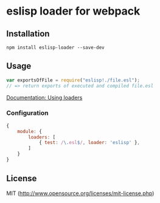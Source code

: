 # eslisp loader for webpack

## Installation

`npm install eslisp-loader --save-dev`

## Usage

``` javascript
var exportsOfFile = require("eslisp!./file.esl");
// => return exports of executed and compiled file.esl
```

[Documentation: Using loaders](http://webpack.github.io/docs/using-loaders.html)

### Configuration

``` javascript
{
	module: {
		loaders: [
			{ test: /\.esl$/, loader: 'eslisp' },
		]
	}
}
```

## License

MIT (http://www.opensource.org/licenses/mit-license.php)
